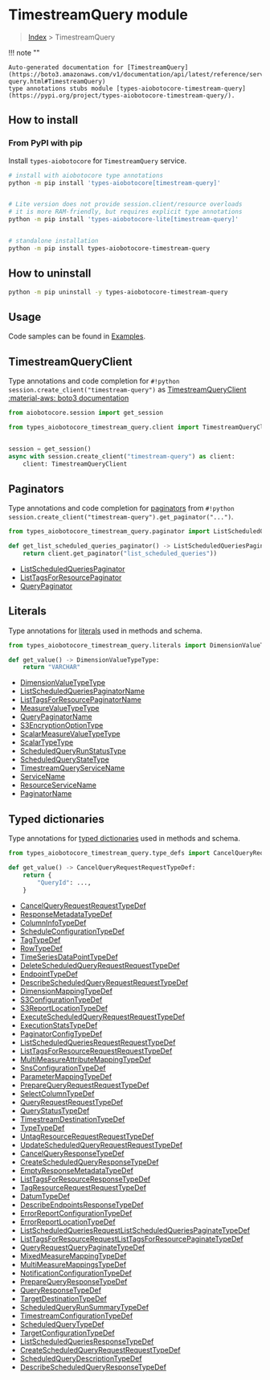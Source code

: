 # TimestreamQuery module

> [Index](../README.md) > TimestreamQuery


!!! note ""

    Auto-generated documentation for [TimestreamQuery](https://boto3.amazonaws.com/v1/documentation/api/latest/reference/services/timestream-query.html#TimestreamQuery)
    type annotations stubs module [types-aiobotocore-timestream-query](https://pypi.org/project/types-aiobotocore-timestream-query/).

## How to install



### From PyPI with pip

Install `types-aiobotocore` for `TimestreamQuery` service.

```bash
# install with aiobotocore type annotations
python -m pip install 'types-aiobotocore[timestream-query]'


# Lite version does not provide session.client/resource overloads
# it is more RAM-friendly, but requires explicit type annotations
python -m pip install 'types-aiobotocore-lite[timestream-query]'


# standalone installation
python -m pip install types-aiobotocore-timestream-query
```



## How to uninstall

```bash
python -m pip uninstall -y types-aiobotocore-timestream-query
```

## Usage

Code samples can be found in [Examples](./usage.md).

## TimestreamQueryClient

Type annotations and code completion for  `#!python session.create_client("timestream-query")` as [TimestreamQueryClient](./client.md)
[:material-aws: boto3 documentation](https://boto3.amazonaws.com/v1/documentation/api/latest/reference/services/timestream-query.html#TimestreamQuery.Client)

```python title="Usage example"
from aiobotocore.session import get_session

from types_aiobotocore_timestream_query.client import TimestreamQueryClient


session = get_session()
async with session.create_client("timestream-query") as client:
    client: TimestreamQueryClient
```


## Paginators

Type annotations and code completion for
[paginators](./paginators.md)
from `#!python session.create_client("timestream-query").get_paginator("...")`.

```python title="Usage example"
from types_aiobotocore_timestream_query.paginator import ListScheduledQueriesPaginator

def get_list_scheduled_queries_paginator() -> ListScheduledQueriesPaginator:
    return client.get_paginator("list_scheduled_queries"))
```

- [ListScheduledQueriesPaginator](./paginators.md#listscheduledqueriespaginator)
- [ListTagsForResourcePaginator](./paginators.md#listtagsforresourcepaginator)
- [QueryPaginator](./paginators.md#querypaginator)








## Literals

Type annotations for [literals](./literals.md) used in methods and schema.

```python title="Usage example"
from types_aiobotocore_timestream_query.literals import DimensionValueTypeType

def get_value() -> DimensionValueTypeType:
    return "VARCHAR"
```

- [DimensionValueTypeType](./literals.md#dimensionvaluetypetype)
- [ListScheduledQueriesPaginatorName](./literals.md#listscheduledqueriespaginatorname)
- [ListTagsForResourcePaginatorName](./literals.md#listtagsforresourcepaginatorname)
- [MeasureValueTypeType](./literals.md#measurevaluetypetype)
- [QueryPaginatorName](./literals.md#querypaginatorname)
- [S3EncryptionOptionType](./literals.md#s3encryptionoptiontype)
- [ScalarMeasureValueTypeType](./literals.md#scalarmeasurevaluetypetype)
- [ScalarTypeType](./literals.md#scalartypetype)
- [ScheduledQueryRunStatusType](./literals.md#scheduledqueryrunstatustype)
- [ScheduledQueryStateType](./literals.md#scheduledquerystatetype)
- [TimestreamQueryServiceName](./literals.md#timestreamqueryservicename)
- [ServiceName](./literals.md#servicename)
- [ResourceServiceName](./literals.md#resourceservicename)
- [PaginatorName](./literals.md#paginatorname)




## Typed dictionaries

Type annotations for [typed dictionaries](./type_defs.md) used in methods and schema.

```python title="Usage example"
from types_aiobotocore_timestream_query.type_defs import CancelQueryRequestRequestTypeDef

def get_value() -> CancelQueryRequestRequestTypeDef:
    return {
        "QueryId": ...,
    }
```

- [CancelQueryRequestRequestTypeDef](./type_defs.md#cancelqueryrequestrequesttypedef)
- [ResponseMetadataTypeDef](./type_defs.md#responsemetadatatypedef)
- [ColumnInfoTypeDef](./type_defs.md#columninfotypedef)
- [ScheduleConfigurationTypeDef](./type_defs.md#scheduleconfigurationtypedef)
- [TagTypeDef](./type_defs.md#tagtypedef)
- [RowTypeDef](./type_defs.md#rowtypedef)
- [TimeSeriesDataPointTypeDef](./type_defs.md#timeseriesdatapointtypedef)
- [DeleteScheduledQueryRequestRequestTypeDef](./type_defs.md#deletescheduledqueryrequestrequesttypedef)
- [EndpointTypeDef](./type_defs.md#endpointtypedef)
- [DescribeScheduledQueryRequestRequestTypeDef](./type_defs.md#describescheduledqueryrequestrequesttypedef)
- [DimensionMappingTypeDef](./type_defs.md#dimensionmappingtypedef)
- [S3ConfigurationTypeDef](./type_defs.md#s3configurationtypedef)
- [S3ReportLocationTypeDef](./type_defs.md#s3reportlocationtypedef)
- [ExecuteScheduledQueryRequestRequestTypeDef](./type_defs.md#executescheduledqueryrequestrequesttypedef)
- [ExecutionStatsTypeDef](./type_defs.md#executionstatstypedef)
- [PaginatorConfigTypeDef](./type_defs.md#paginatorconfigtypedef)
- [ListScheduledQueriesRequestRequestTypeDef](./type_defs.md#listscheduledqueriesrequestrequesttypedef)
- [ListTagsForResourceRequestRequestTypeDef](./type_defs.md#listtagsforresourcerequestrequesttypedef)
- [MultiMeasureAttributeMappingTypeDef](./type_defs.md#multimeasureattributemappingtypedef)
- [SnsConfigurationTypeDef](./type_defs.md#snsconfigurationtypedef)
- [ParameterMappingTypeDef](./type_defs.md#parametermappingtypedef)
- [PrepareQueryRequestRequestTypeDef](./type_defs.md#preparequeryrequestrequesttypedef)
- [SelectColumnTypeDef](./type_defs.md#selectcolumntypedef)
- [QueryRequestRequestTypeDef](./type_defs.md#queryrequestrequesttypedef)
- [QueryStatusTypeDef](./type_defs.md#querystatustypedef)
- [TimestreamDestinationTypeDef](./type_defs.md#timestreamdestinationtypedef)
- [TypeTypeDef](./type_defs.md#typetypedef)
- [UntagResourceRequestRequestTypeDef](./type_defs.md#untagresourcerequestrequesttypedef)
- [UpdateScheduledQueryRequestRequestTypeDef](./type_defs.md#updatescheduledqueryrequestrequesttypedef)
- [CancelQueryResponseTypeDef](./type_defs.md#cancelqueryresponsetypedef)
- [CreateScheduledQueryResponseTypeDef](./type_defs.md#createscheduledqueryresponsetypedef)
- [EmptyResponseMetadataTypeDef](./type_defs.md#emptyresponsemetadatatypedef)
- [ListTagsForResourceResponseTypeDef](./type_defs.md#listtagsforresourceresponsetypedef)
- [TagResourceRequestRequestTypeDef](./type_defs.md#tagresourcerequestrequesttypedef)
- [DatumTypeDef](./type_defs.md#datumtypedef)
- [DescribeEndpointsResponseTypeDef](./type_defs.md#describeendpointsresponsetypedef)
- [ErrorReportConfigurationTypeDef](./type_defs.md#errorreportconfigurationtypedef)
- [ErrorReportLocationTypeDef](./type_defs.md#errorreportlocationtypedef)
- [ListScheduledQueriesRequestListScheduledQueriesPaginateTypeDef](./type_defs.md#listscheduledqueriesrequestlistscheduledqueriespaginatetypedef)
- [ListTagsForResourceRequestListTagsForResourcePaginateTypeDef](./type_defs.md#listtagsforresourcerequestlisttagsforresourcepaginatetypedef)
- [QueryRequestQueryPaginateTypeDef](./type_defs.md#queryrequestquerypaginatetypedef)
- [MixedMeasureMappingTypeDef](./type_defs.md#mixedmeasuremappingtypedef)
- [MultiMeasureMappingsTypeDef](./type_defs.md#multimeasuremappingstypedef)
- [NotificationConfigurationTypeDef](./type_defs.md#notificationconfigurationtypedef)
- [PrepareQueryResponseTypeDef](./type_defs.md#preparequeryresponsetypedef)
- [QueryResponseTypeDef](./type_defs.md#queryresponsetypedef)
- [TargetDestinationTypeDef](./type_defs.md#targetdestinationtypedef)
- [ScheduledQueryRunSummaryTypeDef](./type_defs.md#scheduledqueryrunsummarytypedef)
- [TimestreamConfigurationTypeDef](./type_defs.md#timestreamconfigurationtypedef)
- [ScheduledQueryTypeDef](./type_defs.md#scheduledquerytypedef)
- [TargetConfigurationTypeDef](./type_defs.md#targetconfigurationtypedef)
- [ListScheduledQueriesResponseTypeDef](./type_defs.md#listscheduledqueriesresponsetypedef)
- [CreateScheduledQueryRequestRequestTypeDef](./type_defs.md#createscheduledqueryrequestrequesttypedef)
- [ScheduledQueryDescriptionTypeDef](./type_defs.md#scheduledquerydescriptiontypedef)
- [DescribeScheduledQueryResponseTypeDef](./type_defs.md#describescheduledqueryresponsetypedef)

